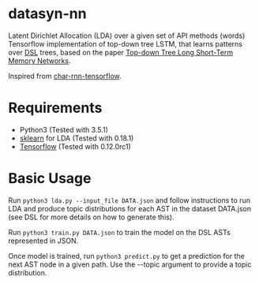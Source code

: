 # datasyn-nn
Latent Dirichlet Allocation (LDA) over a given set of API methods (words)
Tensorflow implementation of top-down tree LSTM, that learns patterns over [DSL](https://bitbucket.org/vijayaraghavan-murali/datasyn-dsl) trees, based on the paper [Top-down Tree Long Short-Term Memory Networks](http://aclweb.org/anthology/N/N16/N16-1035.pdf).

Inspired from [char-rnn-tensorflow](https://github.com/sherjilozair/char-rnn-tensorflow).

# Requirements
- Python3 (Tested with 3.5.1)
- [sklearn](http://scikit-learn.org/stable) for LDA (Tested with 0.18.1)
- [Tensorflow](https://www.tensorflow.org) (Tested with 0.12.0rc1)

# Basic Usage
Run `python3 lda.py --input_file DATA.json` and follow instructions to run LDA and produce topic distributions for each AST in the dataset DATA.json (see DSL for more details on how to generate this).

Run `python3 train.py DATA.json` to train the model on the DSL ASTs represented in JSON.

Once model is trained, run `python3 predict.py` to get a prediction for the next AST node in a given path. Use the --topic argument to provide a topic distribution.
